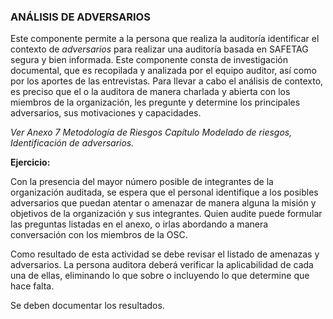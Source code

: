 ### ANÁLISIS DE ADVERSARIOS

Este componente permite a la persona que realiza la auditoría identificar el contexto de _adversarios_ para realizar una auditoría basada en SAFETAG segura y bien informada. Este componente consta de investigación documental, que es recopilada y analizada por el equipo auditor, así como por los aportes de las entrevistas. 
Para llevar a cabo el análisis de contexto, es preciso que el o la auditora de manera charlada y abierta con los miembros de la organización, les pregunte y determine los principales adversarios, sus motivaciones y capacidades.

_Ver Anexo 7 Metodología de Riesgos Capítulo Modelado de riesgos, Identificación de adversarios._

**Ejercicio:**

Con la presencia del mayor número posible de integrantes de la organización auditada, se espera que el personal identifique a los posibles adversarios que puedan atentar o amenazar de manera alguna la misión y objetivos de la organización y sus integrantes. Quien audite puede formular las preguntas listadas en el anexo, o irlas abordando a manera conversación con los miembros de la OSC. 

Como resultado de esta actividad se debe revisar el listado de amenazas y adversarios. La persona auditora deberá verificar la aplicabilidad de cada una de ellas, eliminando lo que sobre o incluyendo lo que determine que hace falta. 

Se deben documentar los resultados. 

